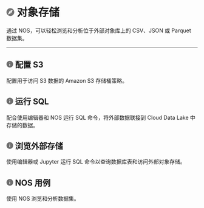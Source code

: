 ![](../Images/object-icn-storage.png) 对象存储
==============================================

通过 NOS，可以轻松浏览和分析位于外部对象库上的 CSV、JSON 或 Parquet 数据集。

------------------------------------------------------------------------

![](../Images/cov-icn-ovw_toc.png) 配置 S3
------------------------------------------

配置用于访问 S3 数据的 Amazon S3 存储桶策略。

![](../Images/cov-icn-ovw_toc.png) 运行 SQL
-------------------------------------------

配合使用编辑器和 NOS 运行 SQL 命令，将外部数据联接到 Cloud Data Lake 中存储的数据。

![](../Images/cov-icn-ovw_toc.png) 浏览外部存储
-----------------------------------------------

使用编辑器或 Jupyter 运行 SQL 命令以查询数据库表和访问外部对象存储。

![](../Images/cov-icn-ovw_toc.png) NOS 用例
-------------------------------------------

使用 NOS 浏览和分析数据集。
